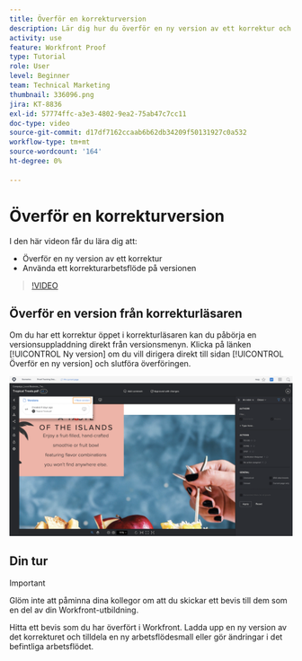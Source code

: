 ```yaml
---
title: Överför en korrekturversion
description: Lär dig hur du överför en ny version av ett korrektur och använder ett korrekturarbetsflöde för versionen i  [!DNL  Workfront].
activity: use
feature: Workfront Proof
type: Tutorial
role: User
level: Beginner
team: Technical Marketing
thumbnail: 336096.png
jira: KT-8836
exl-id: 57774ffc-a3e3-4802-9ea2-75ab47c7cc11
doc-type: video
source-git-commit: d17df7162ccaab6b62db34209f50131927c0a532
workflow-type: tm+mt
source-wordcount: '164'
ht-degree: 0%

---
```


# Överför en korrekturversion

I den här videon får du lära dig att:

* Överför en ny version av ett korrektur
* Använda ett korrekturarbetsflöde på versionen

>[!VIDEO](https://video.tv.adobe.com/v/336096/?quality=12&learn=on&enablevpops)

## Överför en version från korrekturläsaren

Om du har ett korrektur öppet i korrekturläsaren kan du påbörja en versionsuppladdning direkt från versionsmenyn. Klicka på länken [!UICONTROL Ny version] om du vill dirigera direkt till sidan [!UICONTROL Överför en ny version] och slutföra överföringen.

![En bild av korrekturläsaren med versionsmenyn utökad i det övre vänstra hörnet och länken [!UICONTROL Ny version] markerad.](assets/upload-version-from-viewer.png)

## Din tur

>[!IMPORTANT]
>
>Glöm inte att påminna dina kollegor om att du skickar ett bevis till dem som en del av din Workfront-utbildning.

Hitta ett bevis som du har överfört i Workfront. Ladda upp en ny version av det korrekturet och tilldela en ny arbetsflödesmall eller gör ändringar i det befintliga arbetsflödet.

<!--
### Learn more 
* Create a new version of a proof
-->
